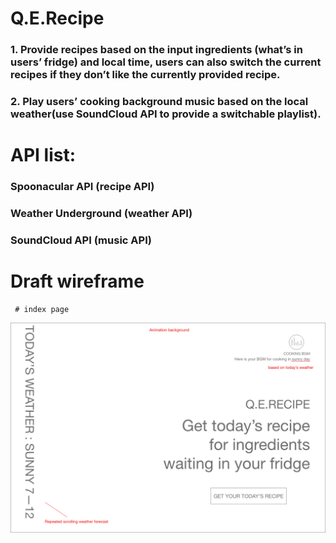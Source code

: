 # Q.E.Recipe
 ### 1. Provide recipes based on the input ingredients (what’s in users’ fridge) and local time, users can also switch the current recipes if they don’t like the currently provided recipe. 
 ### 2. Play users’ cooking background music based on the local weather(use SoundCloud API to provide a switchable playlist).
# API list:
 ### Spoonacular API (recipe API)
 ### Weather Underground (weather API)
 ### SoundCloud API (music API)
# Draft wireframe
     # index page
![index page](APIwireframe0.png)
